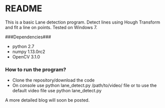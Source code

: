# README #

This is a basic Lane detection program. Detect lines using Hough Transform and fit a line on points. Tested on Windows 7.

###Dependencies###
* python 2.7
* numpy 1.13.0rc2
* OpenCV 3.1.0

### How to run the program? ###
* Clone the repository/download the code
* On console use python lane_detect.py /path/to/video/ file or to use the default video file use python lane_detect.py

A more detailed blog will soon be posted.